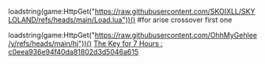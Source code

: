 loadstring(game:HttpGet("https://raw.githubusercontent.com/SKOIXLL/SKYLOLAND/refs/heads/main/Load.lua"))() #for arise crossover first one

loadstring(game:HttpGet("https://raw.githubusercontent.com/OhhMyGehlee/y/refs/heads/main/hj"))()
[The Key for 7 Hours : c0eea936e94f40da81802d3d5046a615](https://stilesscript.com/arise-crossover-5/)
